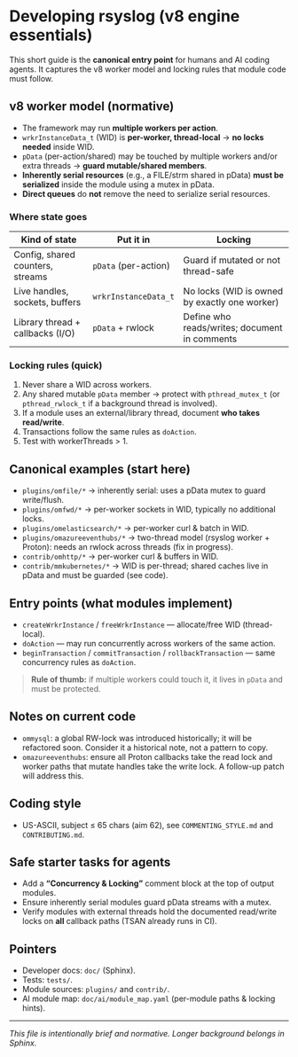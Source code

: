 # Developing rsyslog (v8 engine essentials)

This short guide is the **canonical entry point** for humans and AI coding agents.
It captures the v8 worker model and locking rules that module code must follow.

## v8 worker model (normative)
* The framework may run **multiple workers per action**.
* `wrkrInstanceData_t` (WID) is **per-worker, thread-local** → **no locks needed** inside WID.
* `pData` (per-action/shared) may be touched by multiple workers and/or extra threads → **guard mutable/shared members**.
* **Inherently serial resources** (e.g., a FILE/strm shared in pData) **must be serialized** inside the module using a mutex in pData.
* **Direct queues** do **not** remove the need to serialize serial resources.

### Where state goes
| Kind of state                         | Put it in           | Locking                                            |
|--------------------------------------|---------------------|----------------------------------------------------|
| Config, shared counters, streams     | `pData` (per-action)| Guard if mutated or not thread-safe                |
| Live handles, sockets, buffers       | `wrkrInstanceData_t`| No locks (WID is owned by exactly one worker)      |
| Library thread + callbacks (I/O)     | `pData` + rwlock    | Define who reads/writes; document in comments      |

### Locking rules (quick)
1. Never share a WID across workers.
2. Any shared mutable `pData` member → protect with `pthread_mutex_t`
   (or `pthread_rwlock_t` if a background thread is involved).
3. If a module uses an external/library thread, document **who takes read/write**.
4. Transactions follow the same rules as `doAction`.
5. Test with workerThreads > 1.

## Canonical examples (start here)
* `plugins/omfile/*` → inherently serial: uses a pData mutex to guard write/flush.
* `plugins/omfwd/*`  → per-worker sockets in WID, typically no additional locks.
* `plugins/omelasticsearch/*` → per-worker curl & batch in WID.
* `plugins/omazureeventhubs/*` → two-thread model (rsyslog worker + Proton): needs an rwlock across threads (fix in progress).
* `contrib/omhttp/*` → per-worker curl & buffers in WID.
* `contrib/mmkubernetes/*` → WID is per-thread; shared caches live in pData and
  must be guarded (see code).

## Entry points (what modules implement)
* `createWrkrInstance` / `freeWrkrInstance` — allocate/free WID (thread-local).
* `doAction` — may run concurrently across workers of the same action.
* `beginTransaction` / `commitTransaction` / `rollbackTransaction` — same concurrency rules as `doAction`.

> **Rule of thumb:** if multiple workers could touch it, it lives in `pData` and must be protected.

## Notes on current code
* `ommysql`: a global RW-lock was introduced historically; it will be refactored soon.
  Consider it a historical note, not a pattern to copy.
* `omazureeventhubs`: ensure all Proton callbacks take the read lock and worker paths
  that mutate handles take the write lock. A follow-up patch will address this.

## Coding style
* US-ASCII, subject ≤ 65 chars (aim 62), see `COMMENTING_STYLE.md` and `CONTRIBUTING.md`.

## Safe starter tasks for agents
* Add a **“Concurrency & Locking”** comment block at the top of output modules.
* Ensure inherently serial modules guard pData streams with a mutex.
* Verify modules with external threads hold the documented read/write locks on **all** callback paths (TSAN already runs in CI).

## Pointers
* Developer docs: `doc/` (Sphinx).
* Tests: `tests/`.
* Module sources: `plugins/` and `contrib/`.
* AI module map: `doc/ai/module_map.yaml` (per-module paths & locking hints).

---
_This file is intentionally brief and normative. Longer background belongs in Sphinx._
